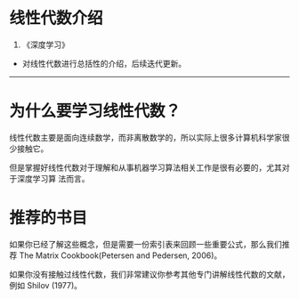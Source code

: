 # 线性代数介绍




  1. 《深度学习》


  * 对线性代数进行总括性的介绍，后续迭代更新。





* * *





# 为什么要学习线性代数？


线性代数主要是面向连续数学，而非离散数学的，所以实际上很多计算机科学家很少接触它。

但是掌握好线性代数对于理解和从事机器学习算法相关工作是很有必要的，尤其对于深度学习算
法而言。


# 推荐的书目


如果你已经了解这些概念，但是需要一份索引表来回顾一些重要公式，那么我们推荐 The Matrix Cookbook(Petersen and Pedersen, 2006)。

如果你没有接触过线性代数，我们非常建议你参考其他专门讲解线性代数的文献，例如 Shilov (1977)。
